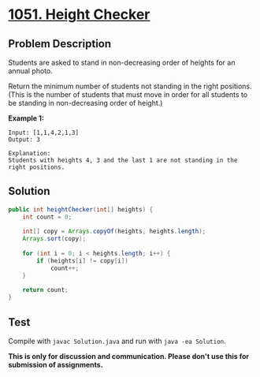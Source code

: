 # [1051. Height Checker][title]

## Problem Description

Students are asked to stand in non-decreasing order of heights for an annual photo.

Return the minimum number of students not standing in the right positions.  (This is the number of students that must move in order for all students to be standing in non-decreasing order of height.)

**Example 1:**

```
Input: [1,1,4,2,1,3]
Output: 3

Explanation: 
Students with heights 4, 3 and the last 1 are not standing in the right positions.
```

## Solution

```java
public int heightChecker(int[] heights) {
    int count = 0;
    
    int[] copy = Arrays.copyOf(heights, heights.length);
    Arrays.sort(copy);
    
    for (int i = 0; i < heights.length; i++) {
        if (heights[i] != copy[i])
            count++;
    }
    
    return count;
}
```

## Test

Compile with `javac Solution.java` and run with `java -ea Solution`.

**This is only for discussion and communication. Please don't use this for submission of assignments.**

[title]: https://leetcode.com/problems/height-checker/